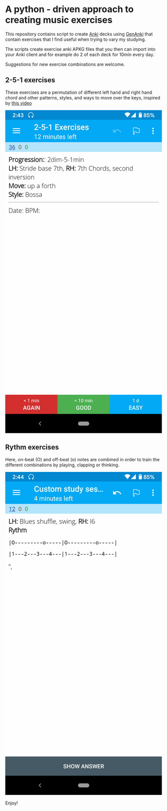 # A python - driven approach to creating music exercises

This repository contains script to create [Anki](https://github.com/ankitects/anki) decks using [GenAnki](https://github.com/kerrickstaley/genanki/) that contain exercises that I find useful when trying to vary my studying.

The scripts create exercise anki APKG files that you then can import into your Anki client and for example do 2 of each deck for 10min every day.

Suggestions for new exercise combinations are welcome.

## 2-5-1 exercises

These exercises are a permutation of different left hand and right hand chord and other patterns, styles, and ways to move over the keys, inspired by [this video](https://www.youtube.com/watch?v=-bH30kwMbm0&t=434s&ab_channel=WalkThatBass)

![251](images/2-5-1.png)

## Rythm exercises

Here, on-beat (O) and off-beat (o) notes are combined in order to train the different combinations by playing, clapping or thinking.

![rythm](images/rythm.png)

Enjoy!
